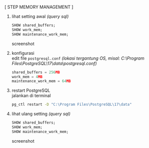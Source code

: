 [ STEP MEMORY MANAGEMENT ]

1. lihat setting awal *(query sql)*  
    ```sql
    SHOW shared_buffers;
    SHOW work_mem;
    SHOW maintenance_work_mem;
    ```
    screenshot

2. konfigurasi  
    edit file `postgresql.conf` *(lokasi tergantung OS, misal: C:\Program Files\PostgreSQL\17\data\postgresql.conf)*
    ```c
    shared_buffers = 256MB
    work_mem = 4MB
    maintenance_work_mem = 64MB
    ```

3. restart PostgreSQL  
    jalankan di terminal
    ```sh
    pg_ctl restart -D "C:\Program Files\PostgreSQL\17\data"
    ```

4. lihat ulang setting *(query sql)*  
    ```sql
    SHOW shared_buffers;
    SHOW work_mem;
    SHOW maintenance_work_mem;
    ```
    screenshot